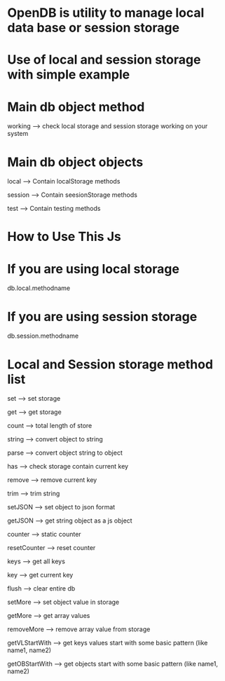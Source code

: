 # OpenDB is utility to manage local data base or session storage 

# Use of local and session storage with simple example 

<!DOCTYPE html>

<html lang="en">

<head>

</head>

<body>

  <script src="opendb.js"></script>

  <script>

    (function () {

      //Working is a methode to find your browser support localstorage or session storage if supported then you will get true and otherwise false
      
      console.log(db.working());  // true means you can work on it

    }());

  </script>

</body>

</html>




# Main db object method
working --> check local storage and session storage working on your system


# Main db object objects

local --> Contain localStorage methods

session --> Contain seesionStorage methods

test --> Contain testing methods  



How to Use This Js
===================

# If you are using local storage

db.local.methodname

# If you are using session storage

db.session.methodname 


Local and Session storage method list
====================================

set --> set storage

get --> get storage

count --> total length of store

string --> convert object to string

parse --> convert object string to object

has --> check storage contain current key

remove --> remove current key

trim --> trim string

setJSON --> set object to json format

getJSON --> get string object as a js object

counter --> static counter

resetCounter --> reset counter

keys --> get all keys

key --> get current key

flush --> clear entire db

setMore --> set object value in storage

getMore --> get array values

removeMore --> remove array value from storage 

getVLStartWith --> get keys values start with some basic pattern (like name1, name2)

getOBStartWith --> get objects start with some basic pattern (like name1, name2)
